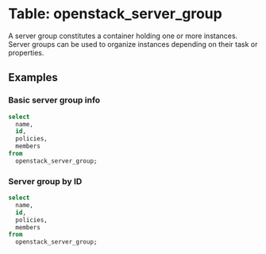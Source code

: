 # Table: openstack_server_group

A server group constitutes a container holding one or more instances. Server groups can be used to organize instances depending on their task or properties.

## Examples

### Basic server group info

```sql
select
  name,
  id,
  policies,
  members
from
  openstack_server_group;
```

### Server group by ID

```sql
select
  name,
  id,
  policies,
  members
from
  openstack_server_group;
```